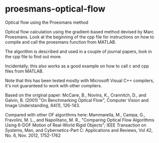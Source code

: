# proesmans-optical-flow
Optical flow using the Proesmans method


Optical flow calculation using the gradient-based method devised by Marc Proesmans.
Look at the beginning of the cpp file for instructions on how to compile and call the proesmans function from MATLAB.

The algorithm is described and used in a couple of journal papers, look in the cpp file to find out more.

Incidentally, this also works as a good example on how to call c and cpp files from MATLAB.

Note that this has been tested mostly with Microsoft Visual C++ compilers, it's not guaranteed to work with other compilers.

Based on the original paper: 
McCane, B., Novins, K., Crannitch, D., and Galvin, B. (2001) "On Benchmarking Optical Flow", Computer Vision and Image Understanding, 84(1), 126-143.

Compared with other OF algorithms here:
Mammarella, M., Campa, G., Fravolini, M. L., and Napolitano, M. R., "Comparing Optical Flow Algorithms Using 6-DOF Motion of Real-World Rigid Objects"; IEEE Transaction on Systems, Man, and Cybernetics-Part C: Applications and Reviews, Vol 42, No. 6, Nov. 2012, 1752-1762
